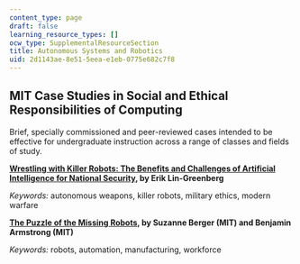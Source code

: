 ```yaml
---
content_type: page
draft: false
learning_resource_types: []
ocw_type: SupplementalResourceSection
title: Autonomous Systems and Robotics
uid: 2d1143ae-8e51-5eea-e1eb-0775e682c7f8
---
```

## MIT Case Studies in Social and Ethical Responsibilities of Computing

Brief, specially commissioned and peer-reviewed cases intended to be effective for undergraduate instruction across a range of classes and fields of study.

[**Wrestling with Killer Robots: The Benefits and Challenges of Artificial Intelligence for National Security**](https://mit-serc.pubpub.org/pub/wrestling-with-killer-robots/release/2)**, by Erik Lin-Greenberg**

_Keywords:_ autonomous weapons, killer robots, military ethics, modern warfare

[**The Puzzle of the Missing Robots**](https://mit-serc.pubpub.org/pub/puzzle-of-missing-robots/release/1)**, by Suzanne Berger (MIT) and Benjamin Armstrong (MIT)**

_Keywords:_ robots, automation, manufacturing, workforce